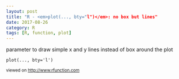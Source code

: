 ```yaml
---
layout: post
title: "R - <em>plot(..., bty="l")</em>: no box but lines"
date: 2017-08-26
category: R
tags: [R, function, plot]
---
```


parameter to draw simple x and y lines instead of box around the plot

```
plot(..., bty='l')
```


<small> viewed on http://www.rfunction.com </small>
